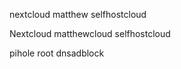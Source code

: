 nextcloud
	matthew
	selfhostcloud

Nextcloud
	matthewcloud
	selfhostcloud

pihole
	root
    dnsadblock